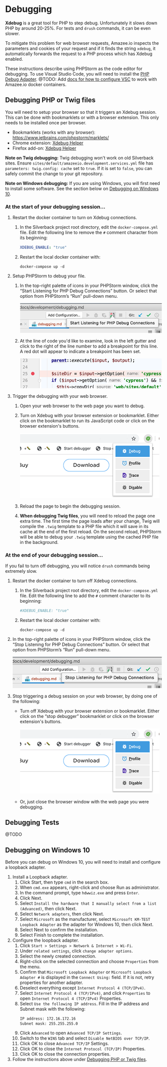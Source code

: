 # Debugging

**Xdebug** is a great tool for PHP to step debug. Unfortunately it slows down PHP by around 20-25%. For tests and `drush` commands, it can be even slower.

To mitigate this problem for web browser requests, Amazee.io inspects the parameters and cookies of your request and if it finds the string `xdebug`, it automatically forwards the request to a PHP process which has Xdebug enabled.

These instructions describe using PHPStorm as the code editor for debugging. To use Visual Studio Code, you will need to install the [PHP Debug Adapter](https://marketplace.visualstudio.com/items?itemName=felixfbecker.php-debug). @TODO: Add [docs for how to configure VSC](https://github.com/AmazeeLabs/silverback/blob/master/docs/development/debugging.md) to work with Amazee.io docker containers.

## Debugging PHP or Twig files

You will need to setup your browser so that it triggers an Xdebug session. This can be done with bookmarklets or with a browser extension. This only needs to be installed once per browser.

* Bookmarklets (works with any browser): https://www.jetbrains.com/phpstorm/marklets/
* Chrome extension: [Xdebug Helper](https://chrome.google.com/webstore/search/xdebug)
* Firefox add-on: [Xdebug Helper](https://addons.mozilla.org/en-US/firefox/addon/xdebug-helper-for-firefox/)

**Note on Twig debugging:** Twig debugging won't work on old Silverback sites. Ensure `sites/default/amazeeio.development.services.yml` file has `parameters: twig.config: cache` set to `true`. If it is set to `false`, you can safely commit the change to your git repository.

**Note on Windows debugging:** If you are using Windows, you will first need to install some software. See the section below on [Debugging on Windows 10](#debugging-on-windows-10).

### At the start of your debugging session…

1. Restart the docker container to turn on Xdebug connections.
   1. In the Silverback project root directory, edit the `docker-compose.yml` file. Edit the following line to remove the `#` comment character from its beginning:
      ```yaml
      XDEBUG_ENABLE: "true"
      ```
   2. Restart the local docker container with:
      ```shell script
      docker-compose up -d
      ```
2. Setup PHPStorm to debug your file.
   1. In the top-right palette of icons in your PHPStorm window, click the “Start Listening for PHP Debug Connections” button. Or select that option from PHPStorm’s “Run” pull-down menu.

      ![The button looks like a 80s-style phone with a red "no" symbol next to the hearing end.](./debugging-phpstorm-start.png)
   2. At the line of code you'd like to examine, look in the left gutter and click to the right of the line number to add a breakpoint for this line. A red dot will appear to indicate a breakpoint has been set.

      ![A line of PHP code in PHPStorm with a red dot to its left](./debugging-phpstorm-breakpoint.png)

3. Trigger the debugging with your web browser.
   1. Open your web browser to the web page you want to debug.
   2. Turn on Xdebug with your browser extension or bookmarklet. Either click on the bookmarklet to run its JavaScript code or click on the browser extension's buttons.

      ![A web browser's bookmarks bar with two bookmarklets for starting and stopping the debugger](./debugging-browser.png)

   3. Reload the page to begin the debugging session.
   4. **When debugging Twig files**, you will need to reload the page one extra time. The first time the page loads after your change, Twig will compile the `.twig` template to a PHP file which it will save in its cache at the end of the first reload. On the second reload, PHPStorm will be able to debug your `.twig` template using the cached PHP file in the background.

### At the end of your debugging session…

If you fail to turn off debugging, you will notice `drush` commands being extremely slow.

1. Restart the docker container to turn off Xdebug connections.
   1. In the Silverback project root directory, edit the `docker-compose.yml` file. Edit the following line to add the `#` comment character to its beginning:
      ```yaml
      #XDEBUG_ENABLE: "true"
      ```
   2. Restart the local docker container with:
      ```shell script
      docker-compose up -d
      ```

2. In the top-right palette of icons in your PHPStorm window, click the “Stop Listening for PHP Debug Connections” button. Or select that option from PHPStorm’s “Run” pull-down menu.

      ![The button looks like a 80s-style phone with a sound symbol next to the hearing end.](./debugging-phpstorm-stop.png)

3. Stop triggering a debug session on your web browser, by doing one of the following:
   * Turn off Xdebug with your browser extension or bookmarklet. Either click on the “stop debugger” bookmarklet or click on the browser extension's buttons.

      ![A web browser's bookmarks bar with two bookmarklets for starting and stopping the debugger](./debugging-browser.png)

   * Or, just close the browser window with the web page you were debugging.

## Debugging Tests

@TODO

## Debugging on Windows 10

Before you can debug on Windows 10, you will need to install and configure a loopback adapter.

1. Install a Loopback adapter.
   1. Click Start, then type `cmd` in the search box.
   2. When `cmd.exe` appears, right-click and choose Run as administrator.
   3. In the command prompt, type `hdwwiz.exe` and press `Enter`.
   4. Click Next.
   5. Select `Install the hardware that I manually select from a list (Advanced)`, then click Next.
   6. Select `Network adapters`, then click Next.
   7. Select `Microsoft` as the manufacturer, select `Microsoft KM-TEST Loopback Adapter` as the adapter for Windows 10, then click Next.
   8. Select Next to confirm the installation.
   9. Select Finish to complete the installation.
2. Configure the loopback adapter.
   1. Click `Start > Settings > Network & Internet > Wi-Fi`.
   2. Under `related settings`, click `change adapter options`.
   3. Select the newly created connection.
   4. Right-click on the selected connection and choose `Properties` from the menu.
   5. Confirm that `Microsoft Loopback Adapter` or `Microsoft Loopback Adapter #` is displayed in the `Connect Using:` field. If it is not, retry properties for another adapter.
   6. Deselect everything except `Internet Protocol 4 (TCP/IPv4)`.
   7. Select `Internet Protocol 4 (TCP/IPv4)`, and click `Properties` to open `Internet Protocol 4 (TCP/IPv4)` Properties.
   8. Select `Use the following IP address`. Fill in the IP address and Subnet mask with the following:
      ```
      IP address: 172.16.172.16
      Subnet mask: 255.255.255.0
      ```
   9. Click `Advanced` to open `Advanced TCP/IP Settings`.
   10. Switch to the `WINS` tab and select `Disable NetBIOS over TCP/IP`.
   11. Click OK to close `Advanced TCP/IP` Settings.
   12. Click OK to close the `Internet Protocol (TCP/IP)` Properties.
   13. Click OK to close the connection properties.
3. Follow the instructions above under [Debugging PHP or Twig files](#debugging-php-or-twig-files).
